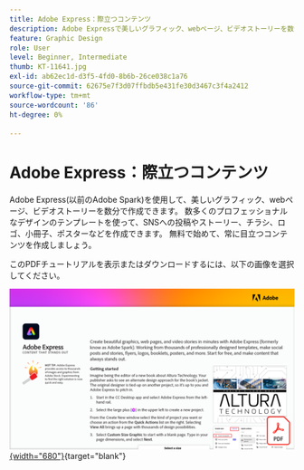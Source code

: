 ```yaml
---
title: Adobe Express：際立つコンテンツ
description: Adobe Expressで美しいグラフィック、webページ、ビデオストーリーを数分で作成
feature: Graphic Design
role: User
level: Beginner, Intermediate
thumb: KT-11641.jpg
exl-id: ab62ec1d-d3f5-4fd0-8b6b-26ce038c1a76
source-git-commit: 62675e7f3d07ffbdb5e431fe30d3467c3f4a2412
workflow-type: tm+mt
source-wordcount: '86'
ht-degree: 0%

---
```


# Adobe Express：際立つコンテンツ

Adobe Express(以前のAdobe Spark)を使用して、美しいグラフィック、webページ、ビデオストーリーを数分で作成できます。 数多くのプロフェッショナルなデザインのテンプレートを使って、SNSへの投稿やストーリー、チラシ、ロゴ、小冊子、ポスターなどを作成できます。 無料で始めて、常に目立つコンテンツを作成しましょう。

このPDFチュートリアルを表示またはダウンロードするには、以下の画像を選択してください。

[![チュートリアルの最初のページの画像](assets/Adobe-Express-content-that-stands-out.png){width="680"}](assets/Adobe-Express-content-that-stands-out.pdf){target="blank"}
